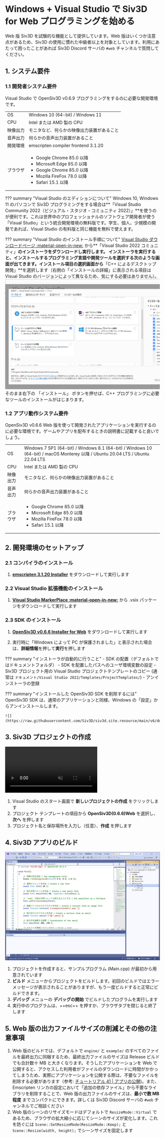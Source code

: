 # Windows + Visual Studio で Siv3D for Web プログラミングを始める

Web 版 Siv3D を試験的な機能として提供しています。Web 版はいくつか注意点があるため、Siv3D の使用に慣れた中級者以上を対象としています。利用にあたって困ったことがあれば Siv3D Discord サーバの `#web` チャンネルで質問してください。

## 1. システム要件

### 1.1 開発者システム要件

Visual Studio で OpenSiv3D v0.6.9 プログラミングをするのに必要な開発環境です。

|  |  |
|--|--|
| OS | Windows 10 (64-bit) /  Windows 11 |
| CPU | Intel または AMD 製の CPU |
| 映像出力 | モニタなど、何らかの映像出力装置があること |
| 音声出力 | 何らかの音声出力装置があること |
| 開発環境 | emscripten compiler frontend 3.1.20 |
| ブラウザ | <ul><li>Google Chrome 85.0 以降</li><li>Microsoft Edge 85.0 以降</li><li>Google Chrome 85.0 以降</li><li>Mozilla FireFox 78.0 以降</li><li>Safari 15.1 以降</li></ul> |

??? summary "Visual Studio のエディションについて"
	Windows 10, Windows 11 のパソコンで Siv3D プログラミングをする場合は**「Visual Studio Community 2022（ビジュアル・スタジオ・コミュニティ 2022）」**を使うのが便利です。これは世界中のプロフェッショナルのソフトウェア開発者が使う「Visual Studio」という統合開発環境の無料版です。学生、個人、少規模の開発であれば、Visual Studio の有料版と同じ機能を無料で使えます。

??? summary "Visual Studio のインストール手順について"
	[Visual Studio ダウンロードページ :material-open-in-new:](https://visualstudio.microsoft.com/ja/downloads/) から**「Visual Studio 2022 コミュニティ」**のインストーラをダウンロードし実行します。
	インストーラを実行すると、インストールするプログラミング言語や開発ツールを選択する次のような画面が出てきます。インストール項目の選択画面から**「C++ によるデスクトップ開発」**を選択します（右側の「インストールの詳細」に表示される項目は Visual Studio のバージョンによって異なるため、気にする必要はありません）。
	![](https://raw.githubusercontent.com/Siv3D/siv3d.site.resource/main/v6/download/windows/vs_installer_desktop.png)
	そのまま右下の 「インストール」 ボタンを押せば、C++ プログラミングに必要なツールのインストールがはじまります。

### 1.2 アプリ動作システム要件

OpenSiv3D v0.6.6 Web 版を使って開発されたアプリケーションを実行するのに必要な環境です。ゲームやアプリを配布するときの説明書に記載すると良いでしょう。

|  |  |
|--|--|
| OS | Windows 7 SP1 (64-bit) / Windows 8.1 (64-bit) / Windows 10 (64-bit) / macOS Monterey 以降 / Ubuntu 20.04 LTS / Ubuntu 22.04 LTS |
| CPU | Intel または AMD 製の CPU |
| 映像出力 | モニタなど、何らかの映像出力装置があること |
| 音声出力 | 何らかの音声出力装置があること |
| ブラウザ | <ul><li>Google Chrome 85.0 以降</li><li>Microsoft Edge 85.0 以降</li><li>Mozilla FireFox 78.0 以降</li><li>Safari 15.1 以降</li></ul> |

## 2. 開発環境のセットアップ

### 2.1 コンパイラのインストール

1. **[emscripten 3.1.20 Installer](//github.com/nokotan/EmscriptenInstaller/releases/download/v0.1.2/EmscriptenOffline.exe)** をダウンロードして実行します

### 2.2 Visual Studio 拡張機能のインストール

1. **[Visual Studio MarkerPlace :material-open-in-new:](//marketplace.visualstudio.com/items?itemName=KamenokoSoft.emscripten-build-support)** から .vsix パッケージをダウンロードして実行します

### 2.3 SDK のインストール

1. **[OpenSiv3D v0.6.6 Installer for Web](//github.com/nokotan/OpenSiv3D/releases/download/v0.6.6r1/OpenSiv3D-Installer-wasm.exe)** をダウンロードして実行します

1. 実行時に「Windows によって PC が保護されました」と表示された場合は、**詳細情報**を押して**実行**を押します

??? summary "インストーラが自動的に行うこと"
	- SDK の配置（デフォルトではドキュメントフォルダ）
	- SDK を配置したパスへのユーザ環境変数の設定
	- Siv3D プロジェクト用の Visual Studio プロジェクトテンプレートのコピー (通常は `ドキュメント/Visual Studio 2022/Templates/ProjectTemplates/`)
	- アンインストーラの登録

??? summary "インストールした OpenSiv3D SDK を削除するには"
	OpenSiv3D SDK は、通常のアプリケーションと同様、Windows の「設定」からアンインストールします。

	![](https://raw.githubusercontent.com/Siv3D/siv3d.site.resource/main/v6/download/windows/uninstall.png)

## 3. Siv3D プロジェクトの作成

<video src="https://github.com/Siv3D/siv3d.site.resource/blob/main/v6/download/windows/create_project.mp4?raw=true" autoplay loop muted></video>

1. Visual Studio のスタート画面で **新しいプロジェクトの作成** をクリックします
1. プロジェクト テンプレートの項目から **OpenSiv3D(0.6.6)Web** を選択し、**次へ** を押します
1. プロジェクト名と保存場所を入力し（任意）、**作成** を押します


## 4. Siv3D アプリのビルド

![](https://raw.githubusercontent.com/Siv3D/siv3d.site.resource/main/v6/download/windows/hellosiv3d.png)

1. プロジェクトを作成すると、サンプルプログラム (Main.cpp) が最初から用意されています
1. **ビルド** メニューからプロジェクトをビルドします。初回のビルドではエラーメッセージが表示されることがありますが、もう一度ビルドすると正常にビルドできます。
1. **デバッグ** メニューの **デバッグの開始** でビルドしたプログラムを実行します
1. 実行中のプログラムは、++esc++ を押すか、ブラウザタブを閉じると終了します

## 5. Web 版の出力ファイルサイズの削減とその他の注意事項

1. Web 版のビルドでは、デフォルトで `engine/` と `example/` のすべてのファイルを最終出力に同梱するため、最終出力ファイルのサイズは Release ビルドでも合計数十 MB と大きくなります。そうしたアプリケーションを Web で公開すると、アクセスした利用者がファイルのダウンロードに時間がかかってしまうため、実際にアプリケーションを公開する際は、不要なファイルを削除する必要があります（参考: [チュートリアル 41 | アプリの公開](https://zenn.dev/reputeless/books/siv3d-documentation/viewer/tutorial-release#41.9-%E5%90%8C%E6%A2%B1%E3%81%99%E3%82%8B%E5%BF%85%E8%A6%81%E3%81%8C%E7%84%A1%E3%81%84%E3%83%95%E3%82%A1%E3%82%A4%E3%83%AB))。また、Emscripten リンカの設定において「追加の依存ファイル」から不要なライブラリを削除することで、Web 版の出力ファイルのサイズは、**最小で数 MB 程度** までコンパクトにできます。詳しくは Siv3D Discord サーバの `#web` チャンネルでご相談ください
1. Web 版のシーンのリサイズモードはデフォルトで `ResizeMode::Virtual` であるため、ブラウザの拡大縮小に応じてシーンのサイズが変化します。これを防ぐには `Scene::SetResizeMode(ResizeMode::Keep);` と `Scene::Resize(width, height);` でシーンサイズを固定します
